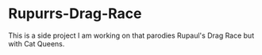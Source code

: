 # Rupurrs-Drag-Race
This is a side project I am working on that parodies Rupaul's Drag Race but with Cat Queens.
